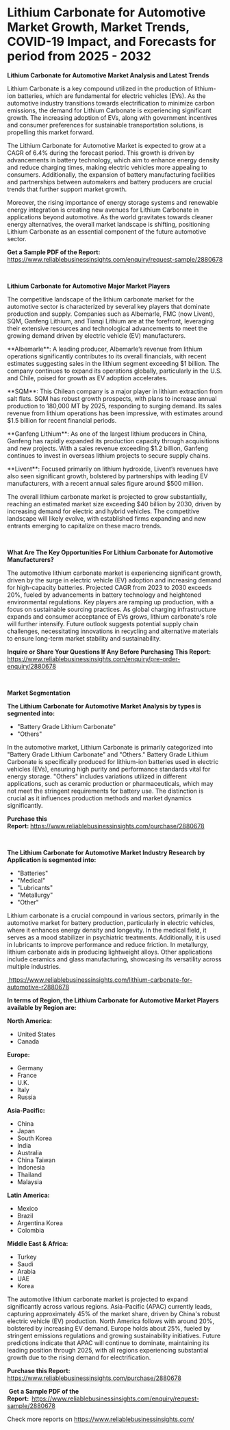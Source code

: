 <p><h1>Lithium Carbonate for Automotive Market Growth, Market Trends, COVID-19 Impact, and Forecasts for period from 2025 - 2032</h1></p><p><strong>Lithium Carbonate for Automotive Market Analysis and Latest Trends</strong></p>
<p><p>Lithium Carbonate is a key compound utilized in the production of lithium-ion batteries, which are fundamental for electric vehicles (EVs). As the automotive industry transitions towards electrification to minimize carbon emissions, the demand for Lithium Carbonate is experiencing significant growth. The increasing adoption of EVs, along with government incentives and consumer preferences for sustainable transportation solutions, is propelling this market forward.</p><p>The Lithium Carbonate for Automotive Market is expected to grow at a CAGR of 6.4% during the forecast period. This growth is driven by advancements in battery technology, which aim to enhance energy density and reduce charging times, making electric vehicles more appealing to consumers. Additionally, the expansion of battery manufacturing facilities and partnerships between automakers and battery producers are crucial trends that further support market growth. </p><p>Moreover, the rising importance of energy storage systems and renewable energy integration is creating new avenues for Lithium Carbonate in applications beyond automotive. As the world gravitates towards cleaner energy alternatives, the overall market landscape is shifting, positioning Lithium Carbonate as an essential component of the future automotive sector.</p></p>
<p><strong>Get a Sample PDF of the Report:&nbsp;</strong> <a href="https://www.reliablebusinessinsights.com/enquiry/request-sample/2880678?utm_campaign=2269&utm_medium=2&utm_source=Github&utm_content=ia&utm_term=12032025&utm_id=lithium-carbonate-for-automotive">https://www.reliablebusinessinsights.com/enquiry/request-sample/2880678</a></p>
<p>&nbsp;</p>
<p><strong>Lithium Carbonate for Automotive Major Market Players</strong></p>
<p><p>The competitive landscape of the lithium carbonate market for the automotive sector is characterized by several key players that dominate production and supply. Companies such as Albemarle, FMC (now Livent), SQM, Ganfeng Lithium, and Tianqi Lithium are at the forefront, leveraging their extensive resources and technological advancements to meet the growing demand driven by electric vehicle (EV) manufacturers.</p><p>**Albemarle**: A leading producer, Albemarle’s revenue from lithium operations significantly contributes to its overall financials, with recent estimates suggesting sales in the lithium segment exceeding $1 billion. The company continues to expand its operations globally, particularly in the U.S. and Chile, poised for growth as EV adoption accelerates.</p><p>**SQM**: This Chilean company is a major player in lithium extraction from salt flats. SQM has robust growth prospects, with plans to increase annual production to 180,000 MT by 2025, responding to surging demand. Its sales revenue from lithium operations has been impressive, with estimates around $1.5 billion for recent financial periods.</p><p>**Ganfeng Lithium**: As one of the largest lithium producers in China, Ganfeng has rapidly expanded its production capacity through acquisitions and new projects. With a sales revenue exceeding $1.2 billion, Ganfeng continues to invest in overseas lithium projects to secure supply chains.</p><p>**Livent**: Focused primarily on lithium hydroxide, Livent’s revenues have also seen significant growth, bolstered by partnerships with leading EV manufacturers, with a recent annual sales figure around $500 million.</p><p>The overall lithium carbonate market is projected to grow substantially, reaching an estimated market size exceeding $40 billion by 2030, driven by increasing demand for electric and hybrid vehicles. The competitive landscape will likely evolve, with established firms expanding and new entrants emerging to capitalize on these macro trends.</p></p>
<p>&nbsp;</p>
<p><strong>What Are The Key Opportunities For Lithium Carbonate for Automotive Manufacturers?</strong></p>
<p><p>The automotive lithium carbonate market is experiencing significant growth, driven by the surge in electric vehicle (EV) adoption and increasing demand for high-capacity batteries. Projected CAGR from 2023 to 2030 exceeds 20%, fueled by advancements in battery technology and heightened environmental regulations. Key players are ramping up production, with a focus on sustainable sourcing practices. As global charging infrastructure expands and consumer acceptance of EVs grows, lithium carbonate's role will further intensify. Future outlook suggests potential supply chain challenges, necessitating innovations in recycling and alternative materials to ensure long-term market stability and sustainability.</p></p>
<p><strong>Inquire or Share Your Questions If Any Before Purchasing This Report:</strong> <a href="https://www.reliablebusinessinsights.com/enquiry/pre-order-enquiry/2880678?utm_campaign=2269&utm_medium=2&utm_source=Github&utm_content=ia&utm_term=12032025&utm_id=lithium-carbonate-for-automotive">https://www.reliablebusinessinsights.com/enquiry/pre-order-enquiry/2880678</a></p>
<p>&nbsp;</p>
<p><strong>Market Segmentation</strong></p>
<p><strong>The Lithium Carbonate for Automotive Market Analysis by types is segmented into:</strong></p>
<p><ul><li>"Battery Grade Lithium Carbonate"</li><li>"Others"</li></ul></p>
<p><p>In the automotive market, Lithium Carbonate is primarily categorized into "Battery Grade Lithium Carbonate" and "Others." Battery Grade Lithium Carbonate is specifically produced for lithium-ion batteries used in electric vehicles (EVs), ensuring high purity and performance standards vital for energy storage. "Others" includes variations utilized in different applications, such as ceramic production or pharmaceuticals, which may not meet the stringent requirements for battery use. The distinction is crucial as it influences production methods and market dynamics significantly.</p></p>
<p><strong>Purchase this Report:&nbsp;</strong><a href="https://www.reliablebusinessinsights.com/purchase/2880678?utm_campaign=2269&utm_medium=2&utm_source=Github&utm_content=ia&utm_term=12032025&utm_id=lithium-carbonate-for-automotive">https://www.reliablebusinessinsights.com/purchase/2880678</a></p>
<p>&nbsp;</p>
<p><strong>The Lithium Carbonate for Automotive Market Industry Research by Application is segmented into:</strong></p>
<p><ul><li>"Batteries"</li><li>"Medical"</li><li>"Lubricants"</li><li>"Metallurgy"</li><li>"Other"</li></ul></p>
<p><p>Lithium carbonate is a crucial compound in various sectors, primarily in the automotive market for battery production, particularly in electric vehicles, where it enhances energy density and longevity. In the medical field, it serves as a mood stabilizer in psychiatric treatments. Additionally, it is used in lubricants to improve performance and reduce friction. In metallurgy, lithium carbonate aids in producing lightweight alloys. Other applications include ceramics and glass manufacturing, showcasing its versatility across multiple industries.</p></p>
<p><a href="https://www.reliablebusinessinsights.com/lithium-carbonate-for-automotive-r2880678?utm_campaign=2269&utm_medium=2&utm_source=Github&utm_content=ia&utm_term=12032025&utm_id=lithium-carbonate-for-automotive">&nbsp;https://www.reliablebusinessinsights.com/lithium-carbonate-for-automotive-r2880678</a></p>
<p><strong>In terms of Region, the Lithium Carbonate for Automotive Market Players available by Region are:</strong></p>
<p>
    <p> <strong> North America: </strong>
        <ul>
            <li>United States</li>
            <li>Canada</li>
        </ul>
        </p> 
    <p> <strong> Europe: </strong>
        <ul>
            <li>Germany</li>
            <li>France</li>
            <li>U.K.</li>
            <li>Italy</li>
            <li>Russia</li>
        </ul>
        </p> 
    <p> <strong> Asia-Pacific: </strong>
        <ul>
            <li>China</li>
            <li>Japan</li>
            <li>South Korea</li>
            <li>India</li>
            <li>Australia</li>
            <li>China Taiwan</li>
            <li>Indonesia</li>
            <li>Thailand</li>
            <li>Malaysia</li>
        </ul>
        </p> 
    <p> <strong> Latin America: </strong>
        <ul>
            <li>Mexico</li>
            <li>Brazil</li>
            <li>Argentina Korea</li>
            <li>Colombia</li>
        </ul>
        </p> 
    <p> <strong> Middle East & Africa: </strong>
        <ul>
            <li>Turkey</li>
            <li>Saudi</li>
            <li>Arabia</li>
            <li>UAE</li>
            <li>Korea</li>
        </ul>
    </p>
    </p>
<p><p>The automotive lithium carbonate market is projected to expand significantly across various regions. Asia-Pacific (APAC) currently leads, capturing approximately 45% of the market share, driven by China's robust electric vehicle (EV) production. North America follows with around 20%, bolstered by increasing EV demand. Europe holds about 25%, fueled by stringent emissions regulations and growing sustainability initiatives. Future predictions indicate that APAC will continue to dominate, maintaining its leading position through 2025, with all regions experiencing substantial growth due to the rising demand for electrification.</p></p>
<p><strong>Purchase this Report: </strong><a href="https://www.reliablebusinessinsights.com/purchase/2880678?utm_campaign=2269&utm_medium=2&utm_source=Github&utm_content=ia&utm_term=12032025&utm_id=lithium-carbonate-for-automotive">https://www.reliablebusinessinsights.com/purchase/2880678</a></p>
<p>&nbsp;<strong>Get a Sample PDF of the Report:&nbsp;&nbsp;</strong><a href="https://www.reliablebusinessinsights.com/enquiry/request-sample/2880678?utm_campaign=2269&utm_medium=2&utm_source=Github&utm_content=ia&utm_term=12032025&utm_id=lithium-carbonate-for-automotive">https://www.reliablebusinessinsights.com/enquiry/request-sample/2880678</a></p>
<p><strong></strong></p>
<p>Check more reports on <a href="https://www.reliablebusinessinsights.com/?utm_campaign=2269&utm_medium=2&utm_source=Github&utm_content=ia&utm_term=12032025&utm_id=lithium-carbonate-for-automotive">https://www.reliablebusinessinsights.com/</a></p>